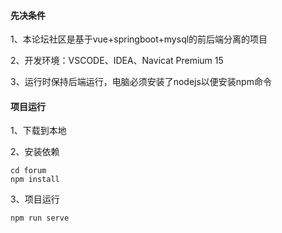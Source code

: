 #### 先决条件

1、本论坛社区是基于vue+springboot+mysql的前后端分离的项目

2、开发环境：VSCODE、IDEA、Navicat Premium 15

3、运行时保持后端运行，电脑必须安装了nodejs以便安装npm命令

#### 项目运行

1、下载到本地

2、安装依赖

```
cd forum
npm install
```

3、项目运行

```
npm run serve
```


